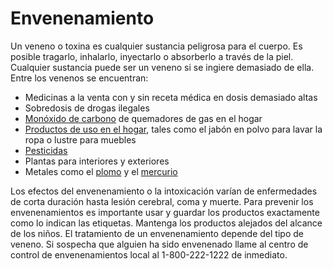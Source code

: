 Envenenamiento
==============


Un veneno o toxina es cualquier sustancia peligrosa para el cuerpo. Es posible tragarlo, inhalarlo, inyectarlo o absorberlo a través de la piel. Cualquier sustancia puede ser un veneno si se ingiere demasiado de ella. Entre los venenos se encuentran:


* Medicinas a la venta con y sin receta médica en dosis demasiado altas
* Sobredosis de drogas ilegales
* [Monóxido de carbono](https://medlineplus.gov/spanish/carbonmonoxidepoisoning.html) de quemadores de gas en el hogar
* [Productos de uso en el hogar](https://medlineplus.gov/spanish/householdproducts.html), tales como el jabón en polvo para lavar la ropa o lustre para muebles
* [Pesticidas](https://medlineplus.gov/spanish/pesticides.html)
* Plantas para interiores y exteriores
* Metales como el [plomo](https://medlineplus.gov/spanish/leadpoisoning.html) y el [mercurio](https://medlineplus.gov/spanish/mercury.html)


Los efectos del envenenamiento o la intoxicación varían de enfermedades de corta duración hasta lesión cerebral, coma y muerte. Para prevenir los envenenamientos es importante usar y guardar los productos exactamente como lo indican las etiquetas. Mantenga los productos alejados del alcance de los niños. El tratamiento de un envenenamiento depende del tipo de veneno. Si sospecha que alguien ha sido envenenado llame al centro de control de envenenamientos local al 1-800-222-1222 de inmediato.

